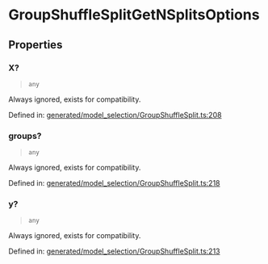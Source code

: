 # GroupShuffleSplitGetNSplitsOptions

## Properties

### X?

> `any`

Always ignored, exists for compatibility.

Defined in:  [generated/model\_selection/GroupShuffleSplit.ts:208](https://github.com/transitive-bullshit/scikit-learn-ts/blob/92ab806/packages/sklearn/src/generated/model_selection/GroupShuffleSplit.ts#L208)

### groups?

> `any`

Always ignored, exists for compatibility.

Defined in:  [generated/model\_selection/GroupShuffleSplit.ts:218](https://github.com/transitive-bullshit/scikit-learn-ts/blob/92ab806/packages/sklearn/src/generated/model_selection/GroupShuffleSplit.ts#L218)

### y?

> `any`

Always ignored, exists for compatibility.

Defined in:  [generated/model\_selection/GroupShuffleSplit.ts:213](https://github.com/transitive-bullshit/scikit-learn-ts/blob/92ab806/packages/sklearn/src/generated/model_selection/GroupShuffleSplit.ts#L213)
